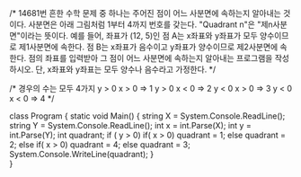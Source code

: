 /*
14681번
흔한 수학 문제 중 하나는 주어진 점이 어느 사분면에 속하는지 알아내는 것이다. 
사분면은 아래 그림처럼 1부터 4까지 번호를 갖는다. "Quadrant n"은 "제n사분면"이라는 뜻이다.
예를 들어, 좌표가 (12, 5)인 점 A는 x좌표와 y좌표가 모두 양수이므로 제1사분면에 속한다. 점 B는 x좌표가 음수이고 y좌표가 양수이므로 제2사분면에 속한다.
점의 좌표를 입력받아 그 점이 어느 사분면에 속하는지 알아내는 프로그램을 작성하시오. 단, x좌표와 y좌표는 모두 양수나 음수라고 가정한다.
*/

/*
경우의 수는 모두 4가지
y > 0 x > 0 => 1
y > 0 x < 0 => 2
y < 0 x > 0 => 3
y < 0 x < 0 => 4
*/

class Program
{
    static void Main()
    {
        string X = System.Console.ReadLine();
        string Y = System.Console.ReadLine();
        int x = int.Parse(X);
        int y = int.Parse(Y);
        int quadrant;
        if ( y > 0)
            if( x > 0) quadrant = 1;
            else quadrant = 2;
        else
            if( x > 0) quadrant = 4;
            else quadrant = 3;
        System.Console.WriteLine(quadrant);
    }          
}
